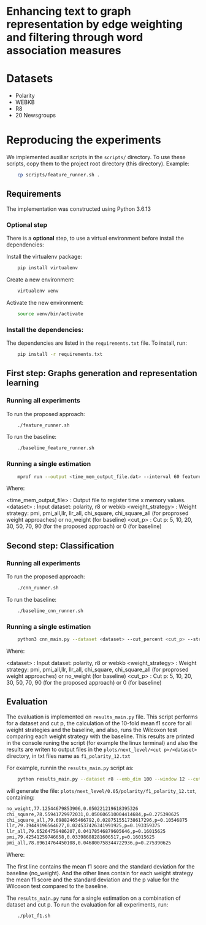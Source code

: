 # Enhancing text to graph representation by edge weighting and filtering through word association measures


# Datasets
- Polarity
- WEBKB
- R8
- 20 Newsgroups

# Reproducing the experiments
We implemented auxiliar scripts in the `scripts/` directory. To use these scripts, copy them to the project root directory (this directory). Example:

```sh
    cp scripts/feature_runner.sh .
```

## Requirements

The implementation was constructed using Python 3.6.13

### Optional step

There is a **optional** step, to use a virtual environment before install the dependencies:

Install the virtualenv package:

```sh
    pip install virtualenv
```

Create a new environment:

```sh
    virtualenv venv
```

Activate the new environment:

```sh
    source venv/bin/activate
```

### Install the dependencies:

The dependencies are listed in the `requirements.txt` file. To install, run:


```sh
    pip install -r requirements.txt
```


## First step: Graphs generation and representation learning

### Running all experiments

To run the proposed approach:

```sh
    ./feature_runner.sh
```
To run the baseline:

```sh
    ./baseline_feature_runner.sh
```

### Running a single estimation

```sh
    mprof run --output <time_mem_output_file.dat> --interval 60 feature_generator.py --dataset <dataset> --strategy <weight_strategy> --window 12 --emb_dim 100  --cut_percent <cut_p>
```

Where:

\<time_mem_output_file> : Output file to register time x memory values.
\<dataset>              : Input dataset: polarity, r8 or webkb
\<weight_strategy>      : Weight strategy: pmi, pmi_all,llr, llr_all, chi_square, chi_square_all (for proprosed weight approaches) or no_weight (for baseline)
\<cut_p>          : Cut p: 5, 10, 20, 30, 50, 70, 90 (for the proposed approach) or 0 (for baseline)


## Second step: Classification

### Running all experiments

To run the proposed approach:

```sh
    ./cnn_runner.sh
```
To run the baseline:

```sh
    ./baseline_cnn_runner.sh
```

### Running a single estimation

```sh
    python3 cnn_main.py --dataset <dataset> --cut_percent <cut_p> --strategy <weight_strategy> --window 12 --emb_dim 100
```

Where:

\<dataset>              : Input dataset: polarity, r8 or webkb
\<weight_strategy>      : Weight strategy: pmi, pmi_all,llr, llr_all, chi_square, chi_square_all (for proprosed weight approaches) or no_weight (for baseline)
\<cut_p>          : Cut p: 5, 10, 20, 30, 50, 70, 90 (for the proposed approach) or 0 (for baseline)


## Evaluation


The evaluation is implemented on `results_main.py` file.
This script performs for a dataset and cut p, the calculation of the 10-fold mean f1 score for all weight strategies and the baseline, and also, runs the Wilcoxon test comparing each weight strategy with the baseline. This results are printed in the console runing the script (for example the linux terminal) and also the results are writen to output files in the `plots/next_level/<cut p>/<dataset>` directory, in txt files name as `f1_polarity_12.txt`

For example, runnin the `results_main.py` script as:

```sh
    python results_main.py --dataset r8 --emb_dim 100 --window 12 --cut_percent 50
```

will generate the file: `plots/next_level/0.05/polarity/f1_polarity_12.txt`, containing:


```txt
no_weight,77.12544679853906,0.050221219618395326
chi_square,78.55941729972031,0.050606510004414684,p=0.275390625
chi_square_all,79.69882465466792,0.028751551738617296,p=0.10546875
llr,79.39449196564627,0.024537426341991925,p=0.193359375
llr_all,79.65264759486207,0.04178546879605646,p=0.16015625
pmi,79.42541259746658,0.03398688281606517,p=0.16015625
pmi_all,78.89614764450108,0.046800758344722936,p=0.275390625
```

Where:

The first line contains the mean f1 score and the standard deviation for the baseline (no_weight).
And the other lines contain for each weight strategy the mean f1 score and the standard deviation and the p value for the Wilcoxon test compared to the baseline.

The `results_main.py` runs for a single estimation on a combination of dataset and cut p. To run the evaluation for all experiments, run:

```sh
    ./plot_f1.sh
```

